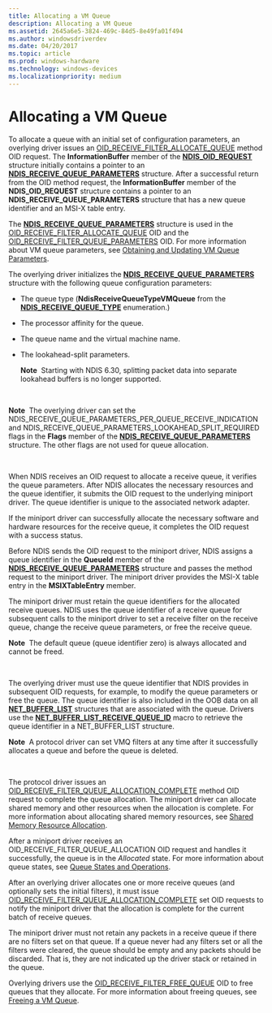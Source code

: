 ```yaml
---
title: Allocating a VM Queue
description: Allocating a VM Queue
ms.assetid: 2645a6e5-3824-469c-84d5-8e49fa01f494
ms.author: windowsdriverdev
ms.date: 04/20/2017
ms.topic: article
ms.prod: windows-hardware
ms.technology: windows-devices
ms.localizationpriority: medium
---
```


# Allocating a VM Queue





To allocate a queue with an initial set of configuration parameters, an overlying driver issues an [OID\_RECEIVE\_FILTER\_ALLOCATE\_QUEUE](https://msdn.microsoft.com/library/windows/hardware/ff569784) method OID request. The **InformationBuffer** member of the [**NDIS\_OID\_REQUEST**](https://msdn.microsoft.com/library/windows/hardware/ff566710) structure initially contains a pointer to an [**NDIS\_RECEIVE\_QUEUE\_PARAMETERS**](https://msdn.microsoft.com/library/windows/hardware/ff567211) structure. After a successful return from the OID method request, the **InformationBuffer** member of the **NDIS\_OID\_REQUEST** structure contains a pointer to an **NDIS\_RECEIVE\_QUEUE\_PARAMETERS** structure that has a new queue identifier and an MSI-X table entry.

The [**NDIS\_RECEIVE\_QUEUE\_PARAMETERS**](https://msdn.microsoft.com/library/windows/hardware/ff567211) structure is used in the [OID\_RECEIVE\_FILTER\_ALLOCATE\_QUEUE](https://msdn.microsoft.com/library/windows/hardware/ff569784) OID and the [OID\_RECEIVE\_FILTER\_QUEUE\_PARAMETERS](https://msdn.microsoft.com/library/windows/hardware/ff569794) OID. For more information about VM queue parameters, see [Obtaining and Updating VM Queue Parameters](obtaining-and-updating-vm-queue-parameters.md).

The overlying driver initializes the [**NDIS\_RECEIVE\_QUEUE\_PARAMETERS**](https://msdn.microsoft.com/library/windows/hardware/ff567211) structure with the following queue configuration parameters:

-   The queue type (**NdisReceiveQueueTypeVMQueue** from the [**NDIS\_RECEIVE\_QUEUE\_TYPE**](https://msdn.microsoft.com/library/windows/hardware/ff567217) enumeration.)

-   The processor affinity for the queue.

-   The queue name and the virtual machine name.

-   The lookahead-split parameters.

    **Note**  Starting with NDIS 6.30, splitting packet data into separate lookahead buffers is no longer supported.

     

**Note**  The overlying driver can set the NDIS\_RECEIVE\_QUEUE\_PARAMETERS\_PER\_QUEUE\_RECEIVE\_INDICATION and NDIS\_RECEIVE\_QUEUE\_PARAMETERS\_LOOKAHEAD\_SPLIT\_REQUIRED flags in the **Flags** member of the [**NDIS\_RECEIVE\_QUEUE\_PARAMETERS**](https://msdn.microsoft.com/library/windows/hardware/ff567211) structure. The other flags are not used for queue allocation.

 

When NDIS receives an OID request to allocate a receive queue, it verifies the queue parameters. After NDIS allocates the necessary resources and the queue identifier, it submits the OID request to the underlying miniport driver. The queue identifier is unique to the associated network adapter.

If the miniport driver can successfully allocate the necessary software and hardware resources for the receive queue, it completes the OID request with a success status.

Before NDIS sends the OID request to the miniport driver, NDIS assigns a queue identifier in the **QueueId** member of the [**NDIS\_RECEIVE\_QUEUE\_PARAMETERS**](https://msdn.microsoft.com/library/windows/hardware/ff567211) structure and passes the method request to the miniport driver. The miniport driver provides the MSI-X table entry in the **MSIXTableEntry** member.

The miniport driver must retain the queue identifiers for the allocated receive queues. NDIS uses the queue identifier of a receive queue for subsequent calls to the miniport driver to set a receive filter on the receive queue, change the receive queue parameters, or free the receive queue.

**Note**  The default queue (queue identifier zero) is always allocated and cannot be freed.

 

The overlying driver must use the queue identifier that NDIS provides in subsequent OID requests, for example, to modify the queue parameters or free the queue. The queue identifier is also included in the OOB data on all [**NET\_BUFFER\_LIST**](https://msdn.microsoft.com/library/windows/hardware/ff568388) structures that are associated with the queue. Drivers use the [**NET\_BUFFER\_LIST\_RECEIVE\_QUEUE\_ID**](https://msdn.microsoft.com/library/windows/hardware/ff568407) macro to retrieve the queue identifier in a NET\_BUFFER\_LIST structure.

**Note**  A protocol driver can set VMQ filters at any time after it successfully allocates a queue and before the queue is deleted.

 

The protocol driver issues an [OID\_RECEIVE\_FILTER\_QUEUE\_ALLOCATION\_COMPLETE](https://msdn.microsoft.com/library/windows/hardware/ff569793) method OID request to complete the queue allocation. The miniport driver can allocate shared memory and other resources when the allocation is complete. For more information about allocating shared memory resources, see [Shared Memory Resource Allocation](shared-memory-resource-allocation.md).

After a miniport driver receives an OID\_RECEIVE\_FILTER\_QUEUE\_ALLOCATION OID request and handles it successfully, the queue is in the *Allocated* state. For more information about queue states, see [Queue States and Operations](queue-states-and-operations.md).

After an overlying driver allocates one or more receive queues (and optionally sets the initial filters), it must issue [OID\_RECEIVE\_FILTER\_QUEUE\_ALLOCATION\_COMPLETE](https://msdn.microsoft.com/library/windows/hardware/ff569793) set OID requests to notify the miniport driver that the allocation is complete for the current batch of receive queues.

The miniport driver must not retain any packets in a receive queue if there are no filters set on that queue. If a queue never had any filters set or all the filters were cleared, the queue should be empty and any packets should be discarded. That is, they are not indicated up the driver stack or retained in the queue.

Overlying drivers use the [OID\_RECEIVE\_FILTER\_FREE\_QUEUE](https://msdn.microsoft.com/library/windows/hardware/ff569789) OID to free queues that they allocate. For more information about freeing queues, see [Freeing a VM Queue](freeing-a-vm-queue.md).

 

 





